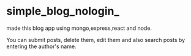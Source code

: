# simple_blog_nologin_

made this blog app using mongo,express,react and node.

You can submit posts, delete them, edit them and also search posts by entering the author's name.

